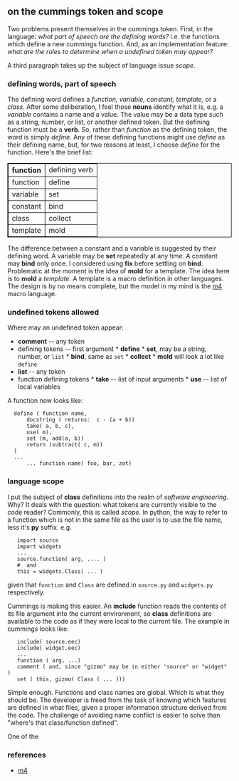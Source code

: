 <head>
<style>
table, th, td {
    border: 1px solid black;
}
</style>
</head>

## on the cummings token and scope

Two problems present themselves in  the cummings token.  First, in the
language:  _what part  of speech  are  the defining  words?_ i.e.  the
functions  which   define  a  new  cummings  function.    And,  as  an
implementation  feature:  _what are  the  rules  to  determine when  a
undefined token may appear?_

A third paragraph takes up the subject of language issue _scope_.



### defining words, part of speech

The defining word defines  a _function, variable, constant, template,_
or  a  _class_.   After  some  deliberation, I  feel  those  **nouns**
identify what  it is, e.g. a  _variable_ contains a name  and a value.
The value  may be a data  type such as  a string, number, or  list, or
another defined token.  But the  defining function must be a **verb**.
So, rather than  _function_ as the defining token,  the word is simply
_define_.  Any of these defining functions might use _define_ as their
defining name,  but, for two reasons  at least, I  choose _define_ for
the function.  Here's the brief list:

<table> <tr> <th>    function
  </td><td>               defining verb 
  </th> </tr> <tr> <td> function 
  </td><td>                  define 
  </td> </tr> <tr> <td> variable
  </td><td>                  set 
  </td> </tr> <tr> <td> constant 
  </td><td>                  bind 
  </td> </tr> <tr> <td> class 
  </td><td>                  collect 
  </td> </tr> <tr> <td> template 
  </td><td>                  mold 
  </td> </tr>
</table>

The difference between a constant and a variable is suggested by their
defining word.  A  variable may be **set** repeatedly  at any time.  A
constant may  **bind** only once.   I considered using  **fix** before
settling  on **bind**.   Problematic  at  the moment  is  the idea  of
**mold** for a  template.  The idea here is  to **mold** a _template_.
A template is a macro definition in other languages.  The design is by
no  means complete,  but the  model  in my  mind is  the [m4][]  macro
language.

### undefined tokens allowed

Where may an undefined token appear:

* **comment** -- any token
* defining tokens -- first argument
      * **define**
      * **set**, may be a string, number, or `list`
      * **bind**, same as `set`
      * **collect**
      * **mold** will look a lot like `define`
* **list** -- any token 
* function defining tokens
      * **take** -- list of input arguments
      * **use** -- list of local variables

A function now looks like:

      define ( function name, 
          docstring ( returns:  c - (a + b)) 
          take( a, b, c),
          use( m),
          set (m, add(a, b))
          return (subtract( c, m))
      )
      ... 
          ... function name( foo, bar, zot)

### language scope

I put the subject of **class** definitions into the realm of _software
engineering_.   Why?  It  deals  with the  question:  what tokens  are
currently  visible  to the  code  reader?   Commonly,  this is  called
_scope_.  In  python, the way to refer  to a function which  is not in
the same file  as the user is  to use the file name,  less it's **py**
suffix.  e.g.

       import source
       import widgets
       ...
       source.function( arg, .... )  
       #  and
       this = widgets.Class( ... )   

given  that `function`  and  `Class` are  defined  in `source.py`  and
`widgets.py` respectively.

Cummings  is making this  easier.  An  **include** function  reads the
contents  of  its  file  argument  into the  current  environment,  so
**class** definitions are available to  the code as if they were local
to the current file.  The example in cummings looks like:

       include( source.eec)
       include( widget.eec)
       ... 
       function ( arg, ...)
       comment ( and, since "gizmo" may be in either 'source" or "widget" ) 
       set ( this, gizmo( Class ( ... )))

Simple enough.   Functions and class  names are global. Which  is what
they should be.  The developer is freed from the task of knowing which
features  are  defined  in  what  files, given  a  proper  information
structure  derived from  the  code.  The  challenge  of avoiding  name
conflict  is  easier  to   solve  than  "where's  that  class/function
defined".



One of the 
       
### references

  [m4]: http://en.wikipedia.org/wiki/M4_(computer_language)
        "m4 (computer langauge) -- a general purpose macro processor"

* [m4][]